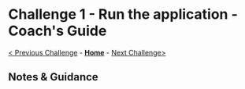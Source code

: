 # Challenge 1 - Run the application - Coach's Guide

[< Previous Challenge](./Solution-00.md) - **[Home](README.md)** - [Next Challenge>](./Solution-02.md)

## Notes & Guidance